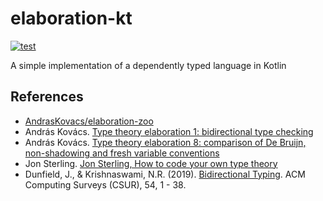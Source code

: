 # elaboration-kt

[![test](https://github.com/intsuc/elaboration-kt/actions/workflows/test.yml/badge.svg)](https://github.com/intsuc/elaboration-kt/actions/workflows/test.yml)

A simple implementation of a dependently typed language in Kotlin

## References

- [AndrasKovacs/elaboration-zoo](https://github.com/AndrasKovacs/elaboration-zoo)
- András Kovács. [Type theory elaboration 1: bidirectional type checking](https://youtu.be/_K5Yt-cmKcY)
- András Kovács. [Type theory elaboration 8: comparison of De Bruijn, non-shadowing and fresh variable conventions](https://youtu.be/ZKu1oNSbZ9I)
- Jon Sterling. [Jon Sterling, How to code your own type theory](https://youtu.be/DEj-_k2Nx6o)
- Dunfield, J., & Krishnaswami, N.R. (2019). [Bidirectional Typing](https://dl.acm.org/doi/10.1145/3450952). ACM Computing Surveys (CSUR), 54, 1 - 38.

